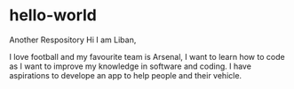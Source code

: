 # hello-world
Another Respository
Hi I am Liban, 

I love football and my favourite team is Arsenal, I want to learn how to code as I want to improve my knowledge in software and coding.
I have aspirations to develope an app to help people and their vehicle.
